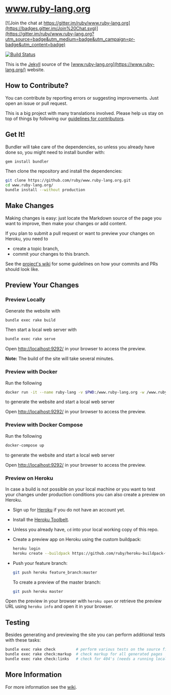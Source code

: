 www.ruby-lang.org
=================

[![Join the chat at https://gitter.im/ruby/www.ruby-lang.org](https://badges.gitter.im/Join%20Chat.svg)](https://gitter.im/ruby/www.ruby-lang.org?utm_source=badge&utm_medium=badge&utm_campaign=pr-badge&utm_content=badge)

[![Build Status](https://travis-ci.org/ruby/www.ruby-lang.org.svg?branch=master)](https://travis-ci.org/ruby/www.ruby-lang.org)

This is the [Jekyll](http://www.jekyllrb.com/) source of
the [www.ruby-lang.org](https://www.ruby-lang.org/) website.

## How to Contribute?

You can contribute by reporting errors or suggesting improvements.
Just open an issue or pull request.

This is a big project with many translations involved.
Please help us stay on top of things by following our
[guidelines for contributors](https://github.com/ruby/www.ruby-lang.org/wiki).

## Get It!

Bundler will take care of the dependencies, so unless you
already have done so, you might need to install bundler with:

``` sh
gem install bundler
```

Then clone the repository and install the dependencies:

``` sh
git clone https://github.com/ruby/www.ruby-lang.org.git
cd www.ruby-lang.org/
bundle install --without production
```

## Make Changes

Making changes is easy:
just locate the Markdown source of the page you want to improve,
then make your changes or add content.

If you plan to submit a pull request or want to preview your changes
on Heroku, you need to

* create a topic branch,
* commit your changes to this branch.

See the [project's wiki][wiki] for some guidelines on how
your commits and PRs should look like.

## Preview Your Changes

### Preview Locally

Generate the website with

``` sh
bundle exec rake build
```

Then start a local web server with

``` sh
bundle exec rake serve
```

Open [http://localhost:9292/](http://localhost:9292/)
in your browser to access the preview.

**Note:** The build of the site will take several minutes.

### Preview with Docker

Run the following

``` sh
docker run -it --name ruby-lang -v $PWD:/www.ruby-lang.org -w /www.ruby-lang.org --network host ruby:2.6.3 sh -c "bundle install --without production && bundle exec rake serve"
```

to generate the website and start a local web server


Open <http://localhost:9292/> in your browser to access the preview.

### Preview with Docker Compose

Run the following

``` sh
docker-compose up
```

to generate the website and start a local web server


Open [http://localhost:9292/](http://localhost:9292/)
in your browser to access the preview.

### Preview on Heroku

In case a build is not possible on your local machine
or you want to test your changes under production conditions
you can also create a preview on Heroku.

  * Sign up for [Heroku](http://www.heroku.com) if you do not have
    an account yet.

  * Install the [Heroku Toolbelt](https://toolbelt.heroku.com).

  * Unless you already have, `cd` into your local working copy of this repo.

  * Create a preview app on Heroku using the custom buildpack:

    ``` sh
    heroku login
    heroku create --buildpack https://github.com/ruby/heroku-buildpack-www-ruby-lang.git
    ```

  * Push your feature branch:

    ``` sh
    git push heroku feature_branch:master
    ```

    To create a preview of the master branch:

    ``` sh
    git push heroku master
    ```

Open the preview in your browser with `heroku open` or
retrieve the preview URL using `heroku info` and open it in your browser.


## Testing

Besides generating and previewing the site
you can perform additional tests with these tasks:

``` sh
bundle exec rake check         # perform various tests on the source files
bundle exec rake check:markup  # check markup for all generated pages
bundle exec rake check:links   # check for 404's (needs a running local server)
```

## More Information

For more information see the [wiki][wiki].

[wiki]: https://github.com/ruby/www.ruby-lang.org/wiki
